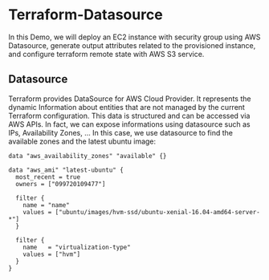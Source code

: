 # Terraform-Datasource
In this Demo, we will deploy an EC2 instance with security group using AWS Datasource, generate output attributes related to the provisioned instance, and configure terraform remote state with AWS S3 service.
## Datasource
Terraform provides DataSource for AWS Cloud Provider. It represents the dynamic Information about entities that
are not managed by the current Terraform configuration. This data is structured and can be accessed via AWS APIs. In fact, we can expose informations using datasource such as IPs, Availability Zones, ...
In this case, we use datasource to find the available zones and the latest ubuntu image:
```
data "aws_availability_zones" "available" {}

data "aws_ami" "latest-ubuntu" {
  most_recent = true
  owners = ["099720109477"]

  filter {
    name = "name"
    values = ["ubuntu/images/hvm-ssd/ubuntu-xenial-16.04-amd64-server-*"]
  }

  filter {
    name   = "virtualization-type"
    values = ["hvm"]
  }
}
```


